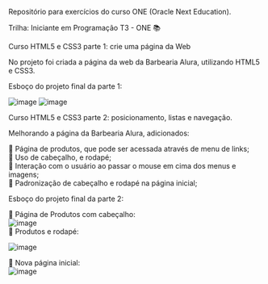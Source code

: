 Repositório para exercícios do curso ONE (Oracle Next Education).


Trilha: Iniciante em Programação T3 - ONE &#128218;

Curso HTML5 e CSS3 parte 1: crie uma página da Web

No projeto foi criada a página da web da Barbearia Alura, utilizando HTML5 e CSS3. 

Esboço do projeto final da parte 1:

![image](https://user-images.githubusercontent.com/78876332/184424101-c1d36a0a-d33a-4009-a402-08f6927eb590.png)
![image](https://user-images.githubusercontent.com/78876332/184424310-3e63f463-9ee4-40f1-841d-595d501787c5.png)

Curso HTML5 e CSS3 parte 2: posicionamento, listas e navegação.

Melhorando a página da Barbearia Alura, adicionados:

&#128204; Página de produtos, que pode ser acessada através de menu de links; <br>
&#128204; Uso de cabeçalho, e rodapé; <br>
&#128204; Interação com o usuário ao passar o mouse em cima dos menus e imagens; <br>
&#128204; Padronização de cabeçalho e rodapé na página inicial;

Esboço do projeto final da parte 2:

&#128204; Página de Produtos com cabeçalho: <br>
![image](https://user-images.githubusercontent.com/78876332/185470982-adfc490c-5599-443c-9234-9c043b9516eb.png)
<br>
&#128204; Produtos e rodapé: <br>

![image](https://user-images.githubusercontent.com/78876332/185471081-b6ade756-0d1d-4b71-9df1-84a0208ac045.png)
<br>

&#128204; Nova página inicial: <br>
![image](https://user-images.githubusercontent.com/78876332/185471185-dc3d3025-c1be-41c8-a8ec-ec0d1eb04a8b.png)










